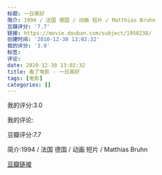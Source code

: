 ```yaml
---
标题: 一日美好
简介: 1994 / 法国 德国 / 动画 短片 / Matthias Bruhn
豆瓣评分: '7.7'
链接: https://movie.douban.com/subject/1950238/
创建时间: '2010-12-30 13:02:32'
我的评分: '3.0'
标签:
评论:
date: 2010-12-30 13:02:32
title: 看了电影 - 一日美好
tags: [电影]
categories: []
---
```


我的评分:3.0

我的评论:

豆瓣评分:7.7

简介:1994 / 法国 德国 / 动画 短片 / Matthias Bruhn

[豆瓣链接](https://movie.douban.com/subject/1950238/)

